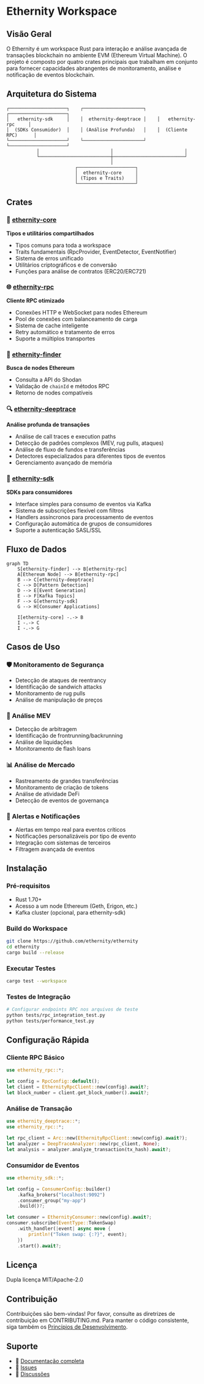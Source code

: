 # Ethernity Workspace

## Visão Geral

O Ethernity é um workspace Rust para interação e análise avançada de transações blockchain no ambiente EVM (Ethereum Virtual Machine). O projeto é composto por quatro crates principais que trabalham em conjunto para fornecer capacidades abrangentes de monitoramento, análise e notificação de eventos blockchain.

## Arquitetura do Sistema

```
┌─────────────────────┐    ┌──────────────────────┐    ┌─────────────────────┐
│   ethernity-sdk     │    │  ethernity-deeptrace │    │   ethernity-rpc     │
│  (SDKs Consumidor)  │    │ (Análise Profunda)   │    │  (Cliente RPC)      │
└─────────────────────┘    └──────────────────────┘    └─────────────────────┘
           │                          │                          │
           └──────────────────────────┼──────────────────────────┘
                                      │
                         ┌─────────────────────┐
                         │  ethernity-core     │
                         │ (Tipos e Traits)    │
                         └─────────────────────┘
```

## Crates

### 🔧 [ethernity-core](./crates/ethernity-core/)
**Tipos e utilitários compartilhados**
- Tipos comuns para toda a workspace
- Traits fundamentais (RpcProvider, EventDetector, EventNotifier)
- Sistema de erros unificado
- Utilitários criptográficos e de conversão
- Funções para análise de contratos (ERC20/ERC721)

### 🌐 [ethernity-rpc](./crates/ethernity-rpc/)
**Cliente RPC otimizado**
- Conexões HTTP e WebSocket para nodes Ethereum
- Pool de conexões com balanceamento de carga
- Sistema de cache inteligente
- Retry automático e tratamento de erros
- Suporte a múltiplos transportes

### 🔎 [ethernity-finder](./crates/ethernity-finder/)
**Busca de nodes Ethereum**
- Consulta a API do Shodan
- Validação de `chainId` e métodos RPC
- Retorno de nodes compatíveis

### 🔍 [ethernity-deeptrace](./crates/ethernity-deeptrace/)
**Análise profunda de transações**
- Análise de call traces e execution paths
- Detecção de padrões complexos (MEV, rug pulls, ataques)
- Análise de fluxo de fundos e transferências
- Detectores especializados para diferentes tipos de eventos
- Gerenciamento avançado de memória

### 📡 [ethernity-sdk](./crates/ethernity-sdk/)
**SDKs para consumidores**
- Interface simples para consumo de eventos via Kafka
- Sistema de subscrições flexível com filtros
- Handlers assíncronos para processamento de eventos
- Configuração automática de grupos de consumidores
- Suporte a autenticação SASL/SSL

## Fluxo de Dados

```mermaid
graph TD
    S[ethernity-finder] --> B[ethernity-rpc]
    A[Ethereum Node] --> B[ethernity-rpc]
    B --> C[ethernity-deeptrace]
    C --> D[Pattern Detection]
    D --> E[Event Generation]
    E --> F[Kafka Topics]
    F --> G[ethernity-sdk]
    G --> H[Consumer Applications]
    
    I[ethernity-core] -.-> B
    I -.-> C
    I -.-> G
```

## Casos de Uso

### 🛡️ Monitoramento de Segurança
- Detecção de ataques de reentrancy
- Identificação de sandwich attacks
- Monitoramento de rug pulls
- Análise de manipulação de preços

### 🤖 Análise MEV
- Detecção de arbitragem
- Identificação de frontrunning/backrunning
- Análise de liquidações
- Monitoramento de flash loans

### 📊 Análise de Mercado
- Rastreamento de grandes transferências
- Monitoramento de criação de tokens
- Análise de atividade DeFi
- Detecção de eventos de governança

### 🔔 Alertas e Notificações
- Alertas em tempo real para eventos críticos
- Notificações personalizáveis por tipo de evento
- Integração com sistemas de terceiros
- Filtragem avançada de eventos

## Instalação

### Pré-requisitos
- Rust 1.70+
- Acesso a um node Ethereum (Geth, Erigon, etc.)
- Kafka cluster (opcional, para ethernity-sdk)

### Build do Workspace
```bash
git clone https://github.com/ethernity/ethernity
cd ethernity
cargo build --release
```

### Executar Testes
```bash
cargo test --workspace
```

### Testes de Integração
```bash
# Configurar endpoints RPC nos arquivos de teste
python tests/rpc_integration_test.py
python tests/performance_test.py
```

## Configuração Rápida

### Cliente RPC Básico
```rust
use ethernity_rpc::*;

let config = RpcConfig::default();
let client = EthernityRpcClient::new(config).await?;
let block_number = client.get_block_number().await?;
```

### Análise de Transação
```rust
use ethernity_deeptrace::*;
use ethernity_rpc::*;

let rpc_client = Arc::new(EthernityRpcClient::new(config).await?);
let analyzer = DeepTraceAnalyzer::new(rpc_client, None);
let analysis = analyzer.analyze_transaction(tx_hash).await?;
```

### Consumidor de Eventos
```rust
use ethernity_sdk::*;

let config = ConsumerConfig::builder()
    .kafka_brokers("localhost:9092")
    .consumer_group("my-app")
    .build()?;

let consumer = EthernityConsumer::new(config).await?;
consumer.subscribe(EventType::TokenSwap)
    .with_handler(|event| async move {
        println!("Token swap: {:?}", event);
    })
    .start().await?;
```

## Licença

Dupla licença MIT/Apache-2.0

## Contribuição

Contribuições são bem-vindas! Por favor, consulte as diretrizes de contribuição em CONTRIBUTING.md.
Para manter o código consistente, siga também os [Princípios de Desenvolvimento](./docs/software_principles.md).

## Suporte

- 📖 [Documentação completa](./docs/)
- 🐛 [Issues](https://github.com/ethernity/ethernity/issues)
- 💬 [Discussões](https://github.com/ethernity/ethernity/discussions)
